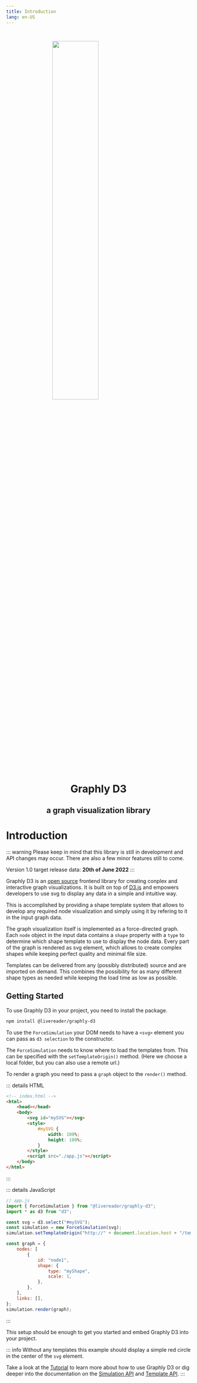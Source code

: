```yaml
---
title: Introduction
lang: en-US
---
```


<img src="/icons/graphly-d3-icon-dark-round.svg" style="width: 50%; margin: 2em; margin-left: 25%;">
<h1 style="text-align: center;">Graphly D3</h1>
<h2 style="text-align: center;">a graph visualization library</h2>

# Introduction

::: warning
Please keep in mind that this library is still in development and API changes may occur.
There are also a few minor features still to come.

Version 1.0 target release data: **20th of June 2022**
:::

Graphly D3 is an [open source](https://github.com/livereader/graphly-d3) frontend library for creating conplex and interactive graph visualizations.
It is built on top of [D3.js](https://d3js.org/) and empowers developers to use svg to display any data in a simple and intuitive way.

This is accomplished by providing a shape template system that allows to develop any required node visualization and simply using it by refering to it in the input graph data.

The graph visualization itself is implemented as a force-directed graph.
Each `node` object in the input data contains a `shape` property with a `type` to determine which shape template to use to display the node data.
Every part of the graph is rendered as svg element, which allows to create complex shapes while keeping perfect quality and minimal file size.

Templates can be delivered from any (possibly distributed) source and are imported on demand.
This combines the possibility for as many different shape types as needed while keeping the load time as low as possible.

<Graphly :graph="graph" style="height: 25em; border-radius: 1em; background-color: var(--c-divider-light);"/>

## Getting Started

To use Graphly D3 in your project, you need to install the package.

```bash
npm install @livereader/graphly-d3
```

To use the `ForceSimulation` your DOM needs to have a `<svg>` element you can pass as `d3 selection` to the constructor.

The `ForceSimulation` needs to know where to load the templates from. This can be specified with the `setTemplateOrigin()` method.
(Here we choose a local folder, but you can also use a remote url.)

To render a graph you need to pass a `graph` object to the `render()` method.

::: details HTML

```html
<!-- index.html -->
<html>
	<head></head>
	<body>
		<svg id="mySVG"></svg>
		<style>
			#mySVG {
				width: 100%;
				height: 100%;
			}
		</style>
		<script src="./app.js"></script>
	</body>
</html>
```

:::

::: details JavaScript

```js
// app.js
import { ForceSimulation } from "@livereader/graphly-d3";
import * as d3 from "d3";

const svg = d3.select("#mySVG");
const simulation = new ForceSimulation(svg);
simulation.setTemplateOrigin("http://" + document.location.host + "/templates/");

const graph = {
	nodes: [
		{
			id: "node1",
			shape: {
				type: "myShape",
				scale: 1,
			},
		},
	],
	links: [],
};
simulation.render(graph);
```

:::

This setup should be enough to get you started and embed Graphly D3 into your project.

::: info
Without any templates this example should display a simple red circle in the center of the `svg` element.

Take a look at the [Tutorial](/tutorial/) to learn more about how to use Graphly D3 or dig deeper into the documentation on the [Simulation API](/simulation-api/) and [Template API](/template-api/).
:::

<script setup>
import { ref, onMounted } from "vue";
import Graphly from "./components/Graphly.vue";
let graph = ref({
	nodes: [
		{
			id: "node1",
			shape: {
				type: "hexagon",
				scale: 1,
			},
			x: -150,
			y: 30,
		},
		{
			id: "node2",
			shape: {
				type: "hexagon",
				scale: 1,
			},
			x: 150,
			y: -30,
		},
	],
	links: [
		{
			source: "node1",
			target: "node2",
			directed: true,
			strength: "weak",
		},
	],
	hasUpdate: false,
});
onMounted(() => {
	graph.value.hasUpdate = true;
})
</script>
